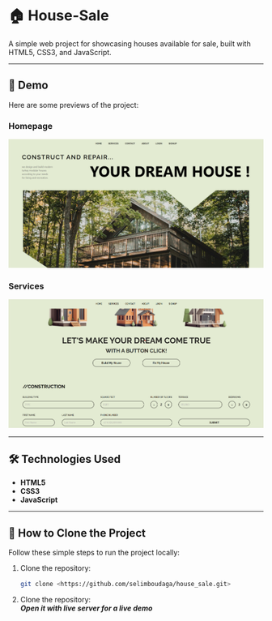 # 🏠 House-Sale  

A simple web project for showcasing houses available for sale, built with HTML5, CSS3, and JavaScript.  

---

## 🚀 Demo  
Here are some previews of the project:  

### Homepage  
![Homepage](./images/house-sale.png)  

### Services  
![House Details](./images/services.png)  

---

## 🛠️ Technologies Used  
- **HTML5**  
- **CSS3**  
- **JavaScript**  

---

## 📝 How to Clone the Project  
Follow these simple steps to run the project locally:  

1. Clone the repository:  
   ```bash
   git clone <https://github.com/selimboudaga/house_sale.git>
1. Clone the repository:  
   ***Open it with live server for a live demo***

